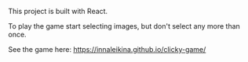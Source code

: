 This project is built with React. 

To play the game start selecting images, but don't select any more than once. 

See the game here: https://innaleikina.github.io/clicky-game/
